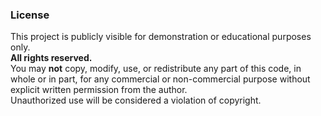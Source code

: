### License

This project is publicly visible for demonstration or educational purposes only.  
**All rights reserved.**  
You may **not** copy, modify, use, or redistribute any part of this code, in whole or in part, for any commercial or non-commercial purpose without explicit written permission from the author.  
Unauthorized use will be considered a violation of copyright.
